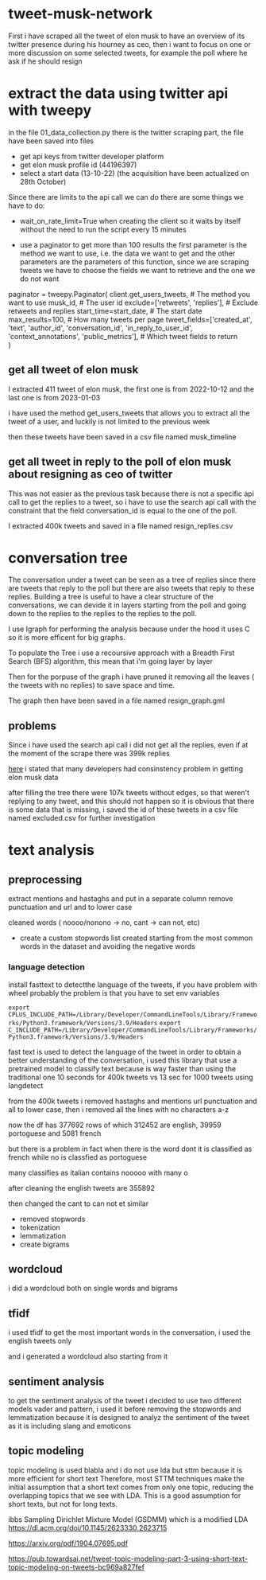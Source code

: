 # tweet-musk-network
First i have scraped all the tweet of elon musk to have an overview of its twitter presence during his hourney as ceo, then i want to focus on one or more discussion on some selected tweets, for example the poll where he ask if he should resign

# extract the data using twitter api with tweepy 
in the file 01_data_collection.py there is the twitter scraping part, the file have been saved into files 


- get api keys from twitter developer platform 
- get elon musk profile id (44196397)
- select a start data (13-10-22) (the acquisition have been actualized on 28th October)

Since there are limits to the api call we can do there are some things we have to do:
- wait_on_rate_limit=True  when creating the client so it waits by itself without the need to run the script every 15 minutes 

- use a paginator to get more than 100 results
the first parameter is the method we want to use, i.e. the data we want to get and the other parameters are the parameters of this function, since we are scraping tweets we have to choose the fields we want to retrieve and the one we do not want  



paginator = tweepy.Paginator(
    client.get_users_tweets,               # The method you want to use
    musk_id,                               # The user id
    exclude=['retweets', 'replies'],       # Exclude retweets and replies
    start_time=start_date,                 # The start date
    max_results=100,                       # How many tweets per page
    tweet_fields=['created_at', 'text', 'author_id', 'conversation_id', 'in_reply_to_user_id', 'context_annotations', 'public_metrics'], # Which tweet fields to return                         
)


## get all tweet of elon musk 

I extracted 411 tweet of elon musk, the first one is from 2022-10-12 and the last one is from 2023-01-03

i have used the method get_users_tweets that allows you to extract all the tweet of a user, and luckily is not limited to the previous week 

then these tweets have been saved in a csv file named musk_timeline 

## get all tweet in reply to the poll of elon musk about resigning as ceo of twitter 

This was not easier as the previous task because there is not a specific api call to get the replies to a tweet, so i have to use the search api call with the constraint that the field conversation_id is equal to the one of the poll.

I extracted 400k tweets and saved in a file named resign_replies.csv



# conversation tree 

The conversation under a tweet can be seen as a tree of replies since there are tweets that reply to the poll but there are also tweets that reply to these replies. Building a tree is useful to have a clear structure of the conversations, we can devide it in layers starting from the poll and going down to the replies to the replies to the replies to the poll.

I use Igraph for performing the analysis because under the hood it uses C so it is more efficent for big graphs. 

To populate the Tree i use a recoursive approach with a  Breadth First Search (BFS) algorithm, this mean that i'm going layer by layer 

Then for the porpuse of the graph i have pruned it removing all the leaves ( the tweets with no replies) to save space and time. 

The graph then have been saved in a file named resign_graph.gml 


## problems 

Since i have used the search api call i did not get all the replies, even if at the moment of the scrape there was 399k replies 

[here](https://stackoverflow.com/questions/72016766/tweepy-only-lets-me-get-100-results-how-do-i-get-more-ive-read-about-paginati) i stated that many developers had consinstency problem in getting elon musk data 

after filling the tree there were 107k tweets without edges, so that weren't replying to any tweet, and this should not happen so it is obvious that there is some data that is missing, i saved the id of these tweets in a csv file named excluded.csv for further investigation 




# text analysis 

## preprocessing
extract mentions and hastaghs and put in a separate column
remove punctuation and url and to lower case

cleaned words ( noooo/nonono -> no, cant -> can not, etc)

- create a custom stopwords list
created starting from the most common words in the dataset and avoiding the negative words 

### language detection 
install fasttext to detectthe language of the tweets, if you have problem with wheel probably the problem is that you have to set env variables
 
```export CPLUS_INCLUDE_PATH=/Library/Developer/CommandLineTools/Library/Frameworks/Python3.framework/Versions/3.9/Headers```
```export C_INCLUDE_PATH=/Library/Developer/CommandLineTools/Library/Frameworks/Python3.framework/Versions/3.9/Headers```

fast text is used to detect the language of the tweet in order to obtain a better understanding of the conversation, i used this library that use a pretrained model to classify text because is way faster than using the traditional one 10 seconds for 400k tweets vs 13 sec for 1000 tweets using langdetect

from the 400k tweets i removed hastaghs and mentions url punctuation and all to lower case, then i removed all the lines with no characters a-z  

now the df has 377692 rows of which 312452 are english, 39959 portoguese and  5081 french 

but there is a problem in fact when there is the word dont it is classified as french while no is classfied as portoguese 

many classifies as italian contains nooooo with many o

after cleaning the english tweets are 355892

then changed the cant to can not  et similar 



- removed stopwords 
- tokenization
- lemmatization
- create bigrams 


## wordcloud 
i did a wordcloud both on single words and bigrams 


## tfidf 
i used tfidf to get the most important words in the conversation, i used the english tweets only

and i generated a wordcloud also starting from it 

## sentiment analysis 
to get the sentiment analysis of the tweet i decided to use two different models vader and pattern, i used it before removing the stopwords and lemmatization because it is designed to analyz the sentiment of the tweet as it is including slang and emoticons



## topic modeling
 topic modeling is used blabla and i do not use lda but sttm because it is more efficient for short text
 Therefore, most STTM techniques make the initial assumption that a short text comes from only one topic, reducing the overlapping topics that we see with LDA. This is a good assumption for short texts, but not for long texts.


ibbs Sampling Dirichlet Mixture Model (GSDMM) which is a modified LDA 
 https://dl.acm.org/doi/10.1145/2623330.2623715

 https://arxiv.org/pdf/1904.07695.pdf



 https://pub.towardsai.net/tweet-topic-modeling-part-3-using-short-text-topic-modeling-on-tweets-bc969a827fef


